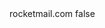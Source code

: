 <?xml version="1.0" encoding="UTF-8"?>
<CustomMetadata xmlns="http://soap.sforce.com/2006/04/metadata">
    <label>rocketmail.com</label>
    <protected>false</protected>
</CustomMetadata>
